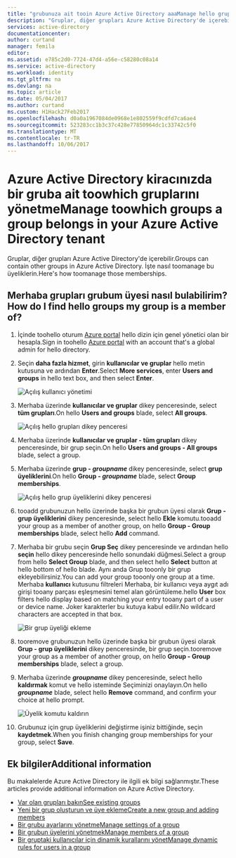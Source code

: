 ```yaml
---
title: "grubunuza ait tooin Azure Active Directory aaaManage hello gruplarını | Microsoft Docs"
description: "Gruplar, diğer grupları Azure Active Directory'de içerebilir. İşte nasıl toomanage bu üyeliklerin."
services: active-directory
documentationcenter: 
author: curtand
manager: femila
editor: 
ms.assetid: e785c2d0-7724-47d4-a56e-c58280c08a14
ms.service: active-directory
ms.workload: identity
ms.tgt_pltfrm: na
ms.devlang: na
ms.topic: article
ms.date: 05/04/2017
ms.author: curtand
ms.custom: H1Hack27Feb2017
ms.openlocfilehash: d0a0a1967084de0968e1e802559f9cdfd7ca6ae4
ms.sourcegitcommit: 523283cc1b3c37c428e77850964dc1c33742c5f0
ms.translationtype: MT
ms.contentlocale: tr-TR
ms.lasthandoff: 10/06/2017
---
```

# <a name="manage-toowhich-groups-a-group-belongs-in-your-azure-active-directory-tenant"></a><span data-ttu-id="740a9-104">Azure Active Directory kiracınızda bir gruba ait toowhich gruplarını yönetme</span><span class="sxs-lookup"><span data-stu-id="740a9-104">Manage toowhich groups a group belongs in your Azure Active Directory tenant</span></span>
<span data-ttu-id="740a9-105">Gruplar, diğer grupları Azure Active Directory'de içerebilir.</span><span class="sxs-lookup"><span data-stu-id="740a9-105">Groups can contain other groups in Azure Active Directory.</span></span> <span data-ttu-id="740a9-106">İşte nasıl toomanage bu üyeliklerin.</span><span class="sxs-lookup"><span data-stu-id="740a9-106">Here's how toomanage those memberships.</span></span>

## <a name="how-do-i-find-hello-groups-my-group-is-a-member-of"></a><span data-ttu-id="740a9-107">Merhaba grupları grubum üyesi nasıl bulabilirim?</span><span class="sxs-lookup"><span data-stu-id="740a9-107">How do I find hello groups my group is a member of?</span></span>
1. <span data-ttu-id="740a9-108">İçinde toohello oturum [Azure portal](https://portal.azure.com) hello dizin için genel yönetici olan bir hesapla.</span><span class="sxs-lookup"><span data-stu-id="740a9-108">Sign in toohello [Azure portal](https://portal.azure.com) with an account that's a global admin for hello directory.</span></span>
2. <span data-ttu-id="740a9-109">Seçin **daha fazla hizmet**, girin **kullanıcılar ve gruplar** hello metin kutusuna ve ardından **Enter**.</span><span class="sxs-lookup"><span data-stu-id="740a9-109">Select **More services**, enter **Users and groups** in hello text box, and then select **Enter**.</span></span>

   ![Açılış kullanıcı yönetimi](./media/active-directory-groups-membership-azure-portal/search-user-management.png)
3. <span data-ttu-id="740a9-111">Merhaba üzerinde **kullanıcılar ve gruplar** dikey penceresinde, select **tüm grupları**.</span><span class="sxs-lookup"><span data-stu-id="740a9-111">On hello **Users and groups** blade, select **All groups**.</span></span>

   ![Açılış hello grupları dikey penceresi](./media/active-directory-groups-membership-azure-portal/view-groups-blade.png)
4. <span data-ttu-id="740a9-113">Merhaba üzerinde **kullanıcılar ve gruplar - tüm grupları** dikey penceresinde, bir grup seçin.</span><span class="sxs-lookup"><span data-stu-id="740a9-113">On hello **Users and groups - All groups** blade, select a group.</span></span>
5. <span data-ttu-id="740a9-114">Merhaba üzerinde **grup - *groupname***  dikey penceresinde, select **grup üyeliklerini**.</span><span class="sxs-lookup"><span data-stu-id="740a9-114">On hello **Group - *groupname*** blade, select **Group memberships**.</span></span>

   ![Açılış hello grup üyeliklerini dikey penceresi](./media/active-directory-groups-membership-azure-portal/group-membership-blade.png)
6. <span data-ttu-id="740a9-116">tooadd grubunuzun hello üzerinde başka bir grubun üyesi olarak **Grup - grup üyeliklerini** dikey penceresinde, select hello **Ekle** komutu.</span><span class="sxs-lookup"><span data-stu-id="740a9-116">tooadd your group as a member of another group, on hello **Group - Group memberships** blade, select hello **Add** command.</span></span>
7. <span data-ttu-id="740a9-117">Merhaba bir grubu seçin **Grup Seç** dikey penceresinde ve ardından hello **seçin** hello dikey penceresinde hello sonundaki düğmesi.</span><span class="sxs-lookup"><span data-stu-id="740a9-117">Select a group from hello **Select Group** blade, and then select hello **Select** button at hello bottom of hello blade.</span></span> <span data-ttu-id="740a9-118">Aynı anda Grup tooonly bir grup ekleyebilirsiniz.</span><span class="sxs-lookup"><span data-stu-id="740a9-118">You can add your group tooonly one group at a time.</span></span> <span data-ttu-id="740a9-119">Merhaba **kullanıcı** kutusunu filtreleri Merhaba, bir kullanıcı veya aygıt adı girişi tooany parçası eşleşmesini temel alan görüntüleme.</span><span class="sxs-lookup"><span data-stu-id="740a9-119">hello **User** box filters hello display based on matching your entry tooany part of a user or device name.</span></span> <span data-ttu-id="740a9-120">Joker karakterler bu kutuya kabul edilir.</span><span class="sxs-lookup"><span data-stu-id="740a9-120">No wildcard characters are accepted in that box.</span></span>

   ![Bir grup üyeliği ekleme](./media/active-directory-groups-membership-azure-portal/add-group-membership.png)
8. <span data-ttu-id="740a9-122">tooremove grubunuzun hello üzerinde başka bir grubun üyesi olarak **Grup - grup üyeliklerini** dikey penceresinde, bir grup seçin.</span><span class="sxs-lookup"><span data-stu-id="740a9-122">tooremove your group as a member of another group, on hello **Group - Group memberships** blade, select a group.</span></span>
9. <span data-ttu-id="740a9-123">Merhaba üzerinde ***groupname*** dikey penceresinde, select hello **kaldırmak** komut ve hello isteminde Seçiminizi onaylayın.</span><span class="sxs-lookup"><span data-stu-id="740a9-123">On hello ***groupname*** blade, select hello **Remove** command, and confirm your choice at hello prompt.</span></span>

   ![Üyelik komutu kaldırın](./media/active-directory-groups-membership-azure-portal/remove-group-membership.png)
10. <span data-ttu-id="740a9-125">Grubunuz için grup üyeliklerini değiştirme işiniz bittiğinde, seçin **kaydetmek**.</span><span class="sxs-lookup"><span data-stu-id="740a9-125">When you finish changing group memberships for your group, select **Save**.</span></span>

## <a name="additional-information"></a><span data-ttu-id="740a9-126">Ek bilgiler</span><span class="sxs-lookup"><span data-stu-id="740a9-126">Additional information</span></span>
<span data-ttu-id="740a9-127">Bu makalelerde Azure Active Directory ile ilgili ek bilgi sağlanmıştır.</span><span class="sxs-lookup"><span data-stu-id="740a9-127">These articles provide additional information on Azure Active Directory.</span></span>

* [<span data-ttu-id="740a9-128">Var olan grupları bakın</span><span class="sxs-lookup"><span data-stu-id="740a9-128">See existing groups</span></span>](active-directory-groups-view-azure-portal.md)
* [<span data-ttu-id="740a9-129">Yeni bir grup oluşturun ve üye ekleme</span><span class="sxs-lookup"><span data-stu-id="740a9-129">Create a new group and adding members</span></span>](active-directory-groups-create-azure-portal.md)
* [<span data-ttu-id="740a9-130">Bir grubu ayarlarını yönetme</span><span class="sxs-lookup"><span data-stu-id="740a9-130">Manage settings of a group</span></span>](active-directory-groups-settings-azure-portal.md)
* [<span data-ttu-id="740a9-131">Bir grubun üyelerini yönetmek</span><span class="sxs-lookup"><span data-stu-id="740a9-131">Manage members of a group</span></span>](active-directory-groups-members-azure-portal.md)
* [<span data-ttu-id="740a9-132">Bir gruptaki kullanıcılar için dinamik kurallarını yönet</span><span class="sxs-lookup"><span data-stu-id="740a9-132">Manage dynamic rules for users in a group</span></span>](active-directory-groups-dynamic-membership-azure-portal.md)

